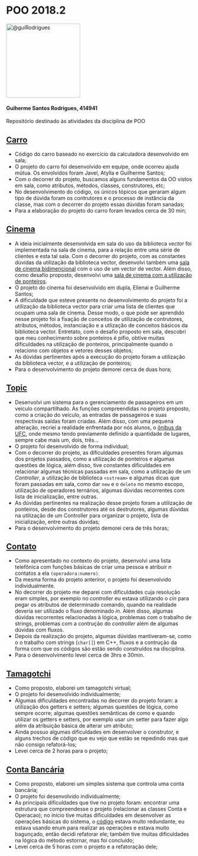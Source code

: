 # POO 2018.2

<img class="avatar rounded-2" src="https://scontent.fjdo1-1.fna.fbcdn.net/v/t1.0-9/40769452_1945023295798518_8410362610649661440_n.jpg?_nc_cat=0&oh=ecb07ecf4be93ba53487ed40e95d7ef5&oe=5C29D8E4" width="200" height="200" alt="@guiRodrigues">

#### Guiherme Santos Rodrigues, 414941
Repositório destinado às atividades da disciplina de POO


## [Carro](https://github.com/guiRodrigues/poo-2018.2/tree/master/Carro)
- Código do carro baseado no exercício da calculadora desenvolvido em sala;
- O projeto do carro foi desenvolvido em equipe, onde ocorreu ajuda mútua. Os envolvidos foram Javel, Atylla e Guilherme Santos;
- Com o decorrer do projeto, buscamos alguns fundamentos da OO vistos em sala, como atributos, métodos, classes, construtores, etc;
- No desenvolvimento do código, os únicos tópicos que geraram algum tipo de dúvida foram os contrutores e o processo de instância da classe, mas com o decorrer do projeto essas dúvidas foram sanadas;
- Para a elaboração do projeto do carro foram levados cerca de 30 min;


## [Cinema](https://github.com/guiRodrigues/poo-2018.2/tree/master/Cinema)
- A ideia inicialmente desenvolvida em sala do uso da biblioteca *vector* foi implementada na sala de cinema, para a relação entre uma série de clientes e esta tal sala. Com o decorrer do projeto, com as constantes dúvidas da utilização da biblioteca vector, desenvolvi também  uma [sala de cinema bidimencional](https://github.com/guiRodrigues/poo-2018.2/blob/master/Cinema/bidimensional.cpp) com o uso de um vector de vector. Além disso, como desafio proposto, desenvolvi uma [sala de cinema com a utilização de ponteiros](https://github.com/guiRodrigues/poo-2018.2/blob/master/Cinema/cinemaPonteiros.cpp).
- O projeto do cinema foi desenvolvido em dupla, Elienai e Guilherme Santos;
- A dificuldade que esteve presente no desenvolvimento do projeto foi a utilização da biblioteca vector para criar uma lista de clientes que ocupam uma sala de cinema. Desse modo, o que pode ser aprendido nesse projeto foi a fixação de conceitos de utilização de contrutores, atributos, métodos, instanciação e a utlização de conceitos básicos da biblioteca vector. Entretato, com o desafio proposto em sala, descobri que meu conhecimento sobre ponteiros é pífio, obtive muitas dificuldades na utilização de ponteiros, principalmente quando o relaciono com objetos e vetores desses objetos;
- As dúvidas pertinentes após a execução do projeto foram a utilização da biblioteca vector, e a utilização de ponteiros;
- Para o desenvolvimento do projeto demorei cerca de duas hora;

## [Topic](https://github.com/guiRodrigues/poo-2018.2/tree/master/Topic)
- Desenvolvi um sistema para o gerenciamento de passageiros em um veículo compartilhado. As funções compreendidas no projeto proposto, como a criação do veículo, as entradas de passageiros e suas respectivas saídas foram criadas. Além disso, com uma pequena alteração, recriei a realidade enfrentada por nós alunos, o [ônibus da UFC](https://github.com/guiRodrigues/poo-2018.2/blob/master/Topic/ufc.cpp), onde mesmo tendo previamente definido a quantidade de lugares, sempre cabe mais um, dois, três...
- O projeto foi desenvolvido de forma individual;
- Com o decorrer do projeto, as dificuldades presentes foram algumas dos projetos passados, como a utilização de ponteiros e algumas questões de lógica, além disso, tive constantes dificuldades em relacionar algumas técnicas passadas em sala, como a utilização de um _Controller_, a utilização de biblioteca ```<sstream>``` e algumas dicas que foram passadas em sala, como dar `new` e o `delete` no mesmo escopo, utilização de operadores ternários, algumas dúvidas recorrentes com lista de inicialização, entre outras.
- As dúvidas pertinentes na realização desse projeto foram a utilização de ponteiros, desde dos construtores até os destrutores, algumas dúvidas na utilização de um Controller para organizar o projeto, lista de inicialização, entre outras dúvidas;
- Para o desenvolvimento do projeto demorei cera de três horas;

## [Contato](https://github.com/guiRodrigues/poo-2018.2/tree/master/Contato)
- Como apresentado no contexto do projeto, desenvolvi uma lista telefônica com funções básicas de criar uma pessoa e atribuir _n_ contatos a ela `(operadora:numero)`.
- Da mesma forma do projeto anteriror, o projeto foi desenvolvido individualmente.
- No decorrer do projeto me deparei com dificuldades cuja resolução eram simples, por exemplo no _controller_ eu estava utilizando o _cin_ para pegar os atributos de determinado comando, quando na realidade deveria ser utilizado o fluxo denominado _in_. Além disso, algumas dúvidas recorrentes relacionadas à lógica, problemas com o trabalho de strings, problemas com a contrução do _controller_ além de algumas dúvidas com fluxos.
- Depois da realização do projeto, algumas dúvidas mantiveram-se, como o o trabalho com strings (`char[]`) em C++, fluxos e a contrução da forma com que os códigos são estão sendo construídos na disciplina.
- Para o desenvolvimento levei cerca de 3hrs e 30min.

## [Tamagotchi](https://github.com/guiRodrigues/poo-2018.2/tree/master/Bixo)
- Como proposto, elaborei um tamagotchi virtual;
- O projeto foi desenvolvido individualmente;
- Algumas dificuldades encontradas no decorrer do projeto foram: a utilização dos getters e setters; algumas questões de lógica, como sempre ocorre; algumas questões semânticas de como e quando utilizar os getters e setters, por exemplo usar um setter para fazer algo além da atribuição básica de alterar um atributo;
- Ainda possuo algumas dificuldades em desenvolver o construtor, e alguns trechos de código que eu vejo que estão se repedindo mas que não consigo refatorá-los;
- Levei cerca de 2 horas para o projeto;

## [Conta Bancária](https://github.com/guiRodrigues/poo-2018.2/tree/master/ContaRefatorada)
- Como proposto, elaborei um simples sistema que controla uma conta bancária;
- O projeto foi desenvolvido individualmente;
- As principais dificuldades que tive no projeto foram: encontrar uma estrutura que compreendesse o projeto (relacionar as classes Conta e Operacao); no início tive muitas dificuldades em desenvolver as operações básicas do sistema, o [código](https://github.com/guiRodrigues/poo-2018.2/blob/master/Conta/main.cpp) estava muito redundante, eu estava usando enum para realizar as operações e estava muito bagunçado, então decidi refatorar ele; também tive muitas dificuldades na lógica do método estornar, mas foi concluído;
- Levei cerca de 5 horas com o projeto e a refatoração dele;
